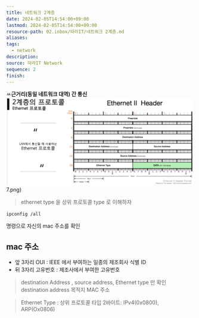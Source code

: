 ```yaml
---
title: 네트워크 2계층
date: 2024-02-05T14:54:00+09:00
lastmod: 2024-02-05T14:54:00+09:00
resource-path: 02.inbox/따라IT/네트워크 2계층.md
aliases: 
tags:
  - network
description: 
source: 따라IT Network
sequence: 2
finish: 
---
```

ㅆ**근거리(동일 네트워크 대역) 간 통신**
![네트워크-20240205143927](../../08.media/20240205143927.png)7.png)
> ethernet type 을 상위 프로토콜 type 로 이해하자

```shell
ipconfig /all
```
명령으로 자신의 mac 주소를 확인

## mac 주소
- 앞 3자리 OUI : IEEE 에서 부여하는 일종의 제조회사 식별 ID
- 뒤 3자리 고유번호 : 제조사에서 부여한 고유번호


> destination Address , source address, Ethernet type 만 확인
> destination address 목적지 MAC 주소

> Ethernet Type : 상위 프로토콜 타입 2바이트: IPv4(0x0800), ARP(Ox0806)